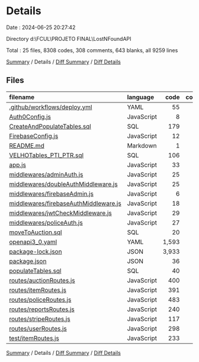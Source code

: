 # Details

Date : 2024-06-25 20:27:42

Directory d:\\FCUL\\PROJETO FINAL\\LostNFoundAPI

Total : 25 files,  8308 codes, 308 comments, 643 blanks, all 9259 lines

[Summary](results.md) / Details / [Diff Summary](diff.md) / [Diff Details](diff-details.md)

## Files
| filename | language | code | comment | blank | total |
| :--- | :--- | ---: | ---: | ---: | ---: |
| [.github/workflows/deploy.yml](/.github/workflows/deploy.yml) | YAML | 55 | 0 | 10 | 65 |
| [Auth0Config.js](/Auth0Config.js) | JavaScript | 8 | 0 | 3 | 11 |
| [CreateAndPopulateTables.sql](/CreateAndPopulateTables.sql) | SQL | 179 | 23 | 22 | 224 |
| [FirebaseConfig.js](/FirebaseConfig.js) | JavaScript | 12 | 1 | 4 | 17 |
| [README.md](/README.md) | Markdown | 1 | 0 | 1 | 2 |
| [VELHOTables_PTI_PTR.sql](/VELHOTables_PTI_PTR.sql) | SQL | 106 | 5 | 12 | 123 |
| [app.js](/app.js) | JavaScript | 33 | 2 | 11 | 46 |
| [middlewares/adminAuth.js](/middlewares/adminAuth.js) | JavaScript | 25 | 3 | 7 | 35 |
| [middlewares/doubleAuthMiddleware.js](/middlewares/doubleAuthMiddleware.js) | JavaScript | 25 | 4 | 7 | 36 |
| [middlewares/firebaseAdmin.js](/middlewares/firebaseAdmin.js) | JavaScript | 6 | 2 | 3 | 11 |
| [middlewares/firebaseAuthMiddleware.js](/middlewares/firebaseAuthMiddleware.js) | JavaScript | 18 | 2 | 7 | 27 |
| [middlewares/jwtCheckMiddleware.js](/middlewares/jwtCheckMiddleware.js) | JavaScript | 29 | 4 | 7 | 40 |
| [middlewares/policeAuth.js](/middlewares/policeAuth.js) | JavaScript | 27 | 4 | 9 | 40 |
| [moveToAuction.sql](/moveToAuction.sql) | SQL | 20 | 4 | 4 | 28 |
| [openapi3_0.yaml](/openapi3_0.yaml) | YAML | 1,593 | 0 | 47 | 1,640 |
| [package-lock.json](/package-lock.json) | JSON | 3,933 | 0 | 1 | 3,934 |
| [package.json](/package.json) | JSON | 36 | 0 | 1 | 37 |
| [populateTables.sql](/populateTables.sql) | SQL | 40 | 7 | 12 | 59 |
| [routes/auctionRoutes.js](/routes/auctionRoutes.js) | JavaScript | 400 | 34 | 81 | 515 |
| [routes/itemRoutes.js](/routes/itemRoutes.js) | JavaScript | 391 | 29 | 77 | 497 |
| [routes/policeRoutes.js](/routes/policeRoutes.js) | JavaScript | 483 | 66 | 134 | 683 |
| [routes/reportsRoutes.js](/routes/reportsRoutes.js) | JavaScript | 240 | 40 | 56 | 336 |
| [routes/stripeRoutes.js](/routes/stripeRoutes.js) | JavaScript | 117 | 5 | 27 | 149 |
| [routes/userRoutes.js](/routes/userRoutes.js) | JavaScript | 298 | 8 | 62 | 368 |
| [test/itemRoutes.js](/test/itemRoutes.js) | JavaScript | 233 | 65 | 38 | 336 |

[Summary](results.md) / Details / [Diff Summary](diff.md) / [Diff Details](diff-details.md)